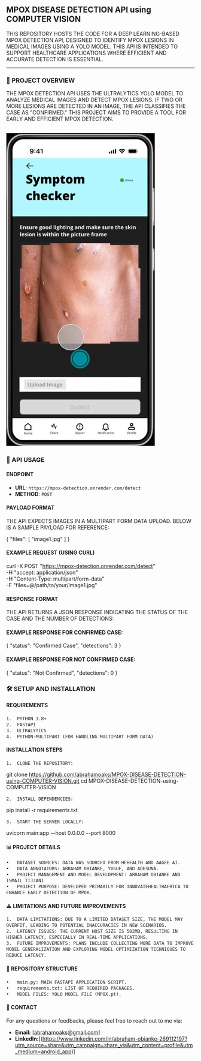 ## MPOX DISEASE DETECTION API using COMPUTER VISION 

THIS REPOSITORY HOSTS THE CODE FOR A DEEP LEARNING-BASED MPOX DETECTION API, DESIGNED TO IDENTIFY MPOX LESIONS IN MEDICAL IMAGES USING A YOLO MODEL. THIS API IS INTENDED TO SUPPORT HEALTHCARE APPLICATIONS WHERE EFFICIENT AND ACCURATE DETECTION IS ESSENTIAL.


---

### 📜 PROJECT OVERVIEW

THE MPOX DETECTION API USES THE ULTRALYTICS YOLO MODEL TO ANALYZE MEDICAL IMAGES AND DETECT MPOX LESIONS. IF TWO OR MORE LESIONS ARE DETECTED IN AN IMAGE, THE API CLASSIFIES THE CASE AS "CONFIRMED." THIS PROJECT AIMS TO PROVIDE A TOOL FOR EARLY AND EFFICIENT MPOX DETECTION.

![MPOX](Screenshot_20241001-172652~2.jpg)
---

### 🚀 API USAGE

#### ENDPOINT
- **URL**: `https://mpox-detection.onrender.com/detect`
- **METHOD**: `POST`

#### PAYLOAD FORMAT
THE API EXPECTS IMAGES IN A MULTIPART FORM DATA UPLOAD. BELOW IS A SAMPLE PAYLOAD FOR REFERENCE:


{
  "files": [
    "image1.jpg"
  ]
}

#### EXAMPLE REQUEST (USING CURL)

curl -X POST "https://mpox-detection.onrender.com/detect" \
     -H "accept: application/json" \
     -H "Content-Type: multipart/form-data" \
     -F "files=@/path/to/your/image1.jpg"

#### RESPONSE FORMAT

THE API RETURNS A JSON RESPONSE INDICATING THE STATUS OF THE CASE AND THE NUMBER OF DETECTIONS:

#### EXAMPLE RESPONSE FOR CONFIRMED CASE:

{
  "status": "Confirmed Case",
  "detections": 3
}
#### EXAMPLE RESPONSE FOR NOT CONFIRMED CASE:

{
  "status": "Not Confirmed",
  "detections": 0
}

### 🛠️ SETUP AND INSTALLATION

#### REQUIREMENTS

	1.	PYTHON 3.8+
	2.	FASTAPI
	3.	ULTRALYTICS
	4.	PYTHON-MULTIPART (FOR HANDLING MULTIPART FORM DATA)

#### INSTALLATION STEPS

	1.	CLONE THE REPOSITORY:

git clone https://github.com/abrahamoaks/MPOX-DISEASE-DETECTION-using-COMPUTER-VISION.git
cd MPOX-DISEASE-DETECTION-using-COMPUTER-VISION


	2.	INSTALL DEPENDENCIES:

pip install -r requirements.txt


	3.	START THE SERVER LOCALLY:

uvicorn main:app --host 0.0.0.0 --port 8000



#### 📊 PROJECT DETAILS

	•	DATASET SOURCES: DATA WAS SOURCED FROM HEHEALTH AND AAGEE AI.
	•	DATA ANNOTATORS: ABRAHAM OBIANKE, YUSUF, AND ADESUNA.
	•	PROJECT MANAGEMENT AND MODEL DEVELOPMENT: ABRAHAM OBIANKE AND ISMAIL TIJJANI
	•	PROJECT PURPOSE: DEVELOPED PRIMARILY FOR INNOVATEHEALTHAFRICA TO ENHANCE EARLY DETECTION OF MPOX.

#### ⚠️ LIMITATIONS AND FUTURE IMPROVEMENTS

	1.	DATA LIMITATIONS: DUE TO A LIMITED DATASET SIZE, THE MODEL MAY OVERFIT, LEADING TO POTENTIAL INACCURACIES IN NEW SCENARIOS.
	2.	LATENCY ISSUES: THE CURRENT HOST SIZE IS 502MB, RESULTING IN HIGHER LATENCY, ESPECIALLY IN REAL-TIME APPLICATIONS.
	3.	FUTURE IMPROVEMENTS: PLANS INCLUDE COLLECTING MORE DATA TO IMPROVE MODEL GENERALIZATION AND EXPLORING MODEL OPTIMIZATION TECHNIQUES TO REDUCE LATENCY.

#### 📂 REPOSITORY STRUCTURE

	•	main.py: MAIN FASTAPI APPLICATION SCRIPT.
	•	requirements.txt: LIST OF REQUIRED PACKAGES.
	•	MODEL FILES: YOLO MODEL FILE (MPOX.pt).

#### 💬 CONTACT

For any questions or feedbacks, please feel free to reach out to me via:

- **Email:** [abrahamoaks@gmail.com]
- **LinkedIn:**[(https://www.linkedin.com/in/abraham-obianke-269112197?utm_source=share&utm_campaign=share_via&utm_content=profile&utm_medium=android_app)]

